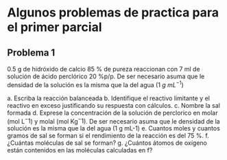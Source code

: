 # Algunos problemas de practica para el primer parcial

## Problema 1
0.5 g de hidróxido de calcio 85 % de pureza reaccionan con 7 ml de solución de ácido perclórico 20 %p/p. De ser necesario asuma que le densidad de la solución es la misma que la del agua (1 $g \ mL^{-1}$)

a. Escriba la reacción balanceada
b. Identifique el reactivo limitante y el reactivo en exceso justificando su respuesta con cálculos.
c. Nombre la sal formada
d. Exprese la concentración de la solución de perclorico en molar (mol L$^- 1$) y molal (mol  Kg$^- 1$). De ser necesario asuma que le densidad de la solución es la misma que la del agua (1 g  mL-1)
e. Cuantos moles y cuantos gramos de sal se forman si el rendimiento de la reacción es del 75 %.
f. ¿Cuántas moléculas de sal se forman?
g. ¿Cuántos átomos de oxígeno están contenidos en las moléculas calculadas en f?

  

